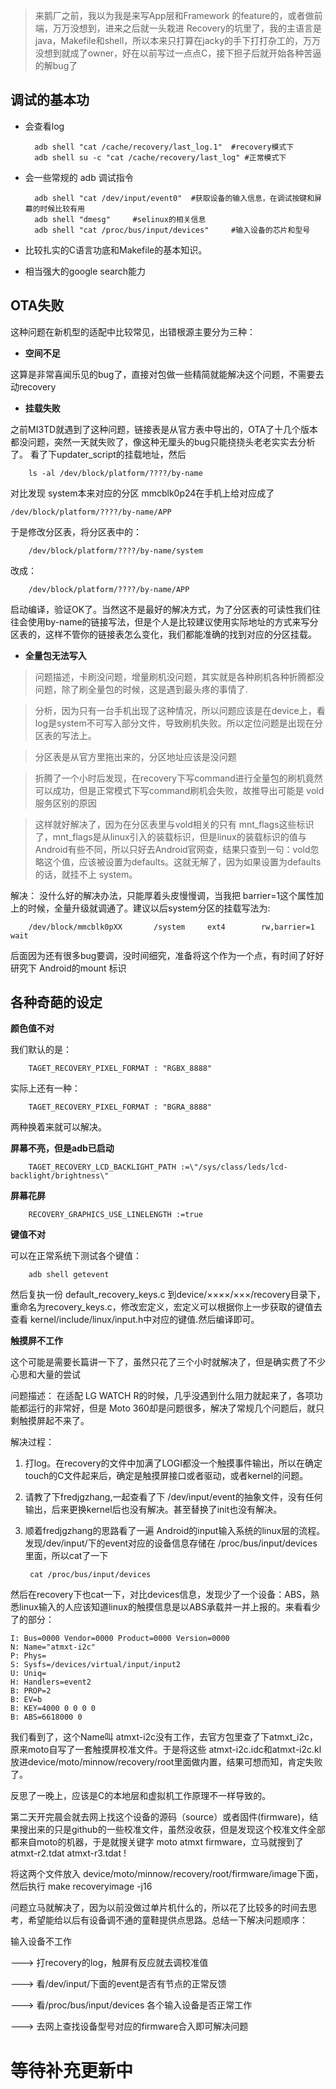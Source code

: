 > 来鹅厂之前，我以为我是来写App层和Framework 的feature的，或者做前端，万万没想到，进来之后就一头栽进 Recovery的坑里了，我的主语言是java，Makefile和shell，所以本来只打算在jacky的手下打打杂工的，万万没想到就成了owner，好在以前写过一点点C，接下担子后就开始各种苦逼的解bug了

调试的基本功
-----

+ 会查看log

		adb shell "cat /cache/recovery/last_log.1"  #recovery模式下
		adb shell su -c "cat /cache/recovery/last_log" #正常模式下

+ 会一些常规的 adb 调试指令

		adb shell "cat /dev/input/event0"  #获取设备的输入信息，在调试按键和屏幕的时候比较有用
		adb shell "dmesg"     #selinux的相关信息
		adb shell "cat /proc/bus/input/devices"     #输入设备的芯片和型号

+ 比较扎实的C语言功底和Makefile的基本知识。

+ 相当强大的google search能力


OTA失败
-----

这种问题在新机型的适配中比较常见，出错根源主要分为三种：

+ __空间不足__

这算是非常喜闻乐见的bug了，直接对包做一些精简就能解决这个问题，不需要去动recovery

+ __挂载失败__

之前MI3TD就遇到了这种问题，链接表是从官方表中导出的，OTA了十几个版本都没问题，突然一天就失败了，像这种无厘头的bug只能挠挠头老老实实去分析了。
看了下updater_script的挂载地址，然后

		ls -al /dev/block/platform/????/by-name

对比发现 system本来对应的分区 mmcblk0p24在手机上给对应成了 

	/dev/block/platform/????/by-name/APP

于是修改分区表，将分区表中的：

		/dev/block/platform/????/by-name/system

改成：

		/dev/block/platform/????/by-name/APP

启动编译，验证OK了。当然这不是最好的解决方式，为了分区表的可读性我们往往会使用by-name的链接写法，但是个人是比较建议使用实际地址的方式来写分区表的，这样不管你的链接表怎么变化，我们都能准确的找到对应的分区挂载。

+ __全量包无法写入__

> 问题描述，卡刷没问题，增量刷机没问题，其实就是各种刷机各种折腾都没问题，除了刷全量包的时候，这是遇到最头疼的事情了.

> 分析，因为只有一台手机出现了这种情况，所以问题应该是在device上，看log是system不可写入部分文件，导致刷机失败。所以定位问题是出现在分区表的写法上。

> 分区表是从官方里拖出来的，分区地址应该是没问题

> 折腾了一个小时后发现，在recovery下写command进行全量包的刷机竟然可以成功，但是正常模式下写command刷机会失败，故推导出可能是 vold 服务区别的原因

> 这样就好解决了，因为在分区表里与vold相关的只有 mnt_flags这些标识了，mnt_flags是从linux引入的装载标识，但是linux的装载标识的值与Android有些不同，所以只好去Android官网查，结果只查到一句：vold忽略这个值，应该被设置为defaults。这就无解了，因为如果设置为defaults的话，就挂不上 system。

解决：  没什么好的解决办法，只能厚着头皮慢慢调，当我把 barrier=1这个属性加上的时候，全量升级就调通了。建议以后system分区的挂载写法为:

        /dev/block/mmcblk0pXX       /system     ext4        rw,barrier=1            wait

后面因为还有很多bug要调，没时间细究，准备将这个作为一个点，有时间了好好研究下 Android的mount 标识


各种奇葩的设定
------

__颜色值不对__

我们默认的是：

		TAGET_RECOVERY_PIXEL_FORMAT : "RGBX_8888"

实际上还有一种：

		TAGET_RECOVERY_PIXEL_FORMAT : "BGRA_8888"

两种换着来就可以解决。

__屏幕不亮，但是adb已启动__

		TAGET_RECOVERY_LCD_BACKLIGHT_PATH :=\"/sys/class/leds/lcd-backlight/brightness\"

__屏幕花屏__

		RECOVERY_GRAPHICS_USE_LINELENGTH :=true

__键值不对__

可以在正常系统下测试各个键值：

		adb shell getevent

然后复执一份 default_recovery_keys.c 到device/××××/×××/recovery目录下，重命名为recovery_keys.c，修改宏定义，宏定义可以根据你上一步获取的键值去查看 kernel/include/linux/input.h中对应的键值.然后编译即可。

__触摸屏不工作__

这个可能是需要长篇讲一下了，虽然只花了三个小时就解决了，但是确实费了不少心思和大量的尝试

问题描述： 在适配 LG WATCH R的时候，几乎没遇到什么阻力就起来了，各项功能都运行的非常好，但是 Moto 360却是问题很多，解决了常规几个问题后，就只剩触摸屏起不来了。

解决过程：

1. 打log。在recovery的文件中加满了LOGI都没一个触摸事件输出，所以在确定touch的C文件起来后，确定是触摸屏接口或者驱动，或者kernel的问题。

2. 请教了下fredjgzhang,一起查看了下 /dev/input/event的抽象文件，没有任何输出，后来更换kernel后也没有解决。甚至替换了init也没有解决。

3. 顺着fredjgzhang的思路看了一遍 Android的input输入系统的linux层的流程。发现/dev/input/下的event对应的设备信息存储在 /proc/bus/input/devices里面，所以cat了一下

		cat /proc/bus/input/devices

然后在recovery下也cat一下，对比devices信息，发现少了一个设备：ABS，熟悉linux输入的人应该知道linux的触摸信息是以ABS承载并一并上报的。来看看少了的部分：

	I: Bus=0000 Vendor=0000 Product=0000 Version=0000
	N: Name="atmxt-i2c"
	P: Phys=
	S: Sysfs=/devices/virtual/input/input2
	U: Uniq=
	H: Handlers=event2 
	B: PROP=2
	B: EV=b
	B: KEY=4000 0 0 0 0
	B: ABS=6618000 0	

我们看到了，这个Name叫 atmxt-i2c没有工作，去官方包里查了下atmxt_i2c，原来moto自写了一套触摸屏校准文件。于是将这些
atmxt-i2c.idc和atmxt-i2c.kl放进device/moto/minnow/recovery/root里面做内置，结果可想而知，肯定失败了。

反思了一晚上，应该是C的本地层和虚拟机工作原理不一样导致的。

第二天开完晨会就去网上找这个设备的源码（source）或者固件(firmware)，结果搜出来的只是github的一些校准文件，虽然没收获，但是发现这个校准文件全部都来自moto的机器，于是就搜关键字 moto atmxt firmware，立马就搜到了 atmxt-r2.tdat atmxt-r3.tdat !

将这两个文件放入 device/moto/minnow/recovery/root/firmware/image下面，然后执行 make recoveryimage -j16

问题立马就解决了，因为以前没做过单片机什么的，所以花了比较多的时间去思考，希望能给以后有设备调不通的童鞋提供点思路。总结一下解决问题顺序：

输入设备不工作

---> 打recovery的log，触屏有反应就去调校准值

---> 看/dev/input/下面的event是否有节点的正常反馈

---> 看/proc/bus/input/devices 各个输入设备是否正常工作

---> 去网上查找设备型号对应的firmware合入即可解决问题

等待补充更新中
======
